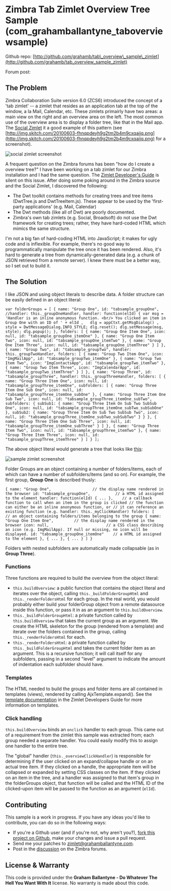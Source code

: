 # Zimbra Tab Zimlet Overview Tree Sample (com\_grahamballantyne\_taboverviewsample)

Github repo: [http://github.com/grahamb/tab\_overview\_sample\_zimlet](http://github.com/grahamb/tab_overview_sample_zimlet)

Forum post: []()

## The Problem

Zimbra Collaboration Suite version 6.0 (ZCS6) introduced the concept of a 'tab zimlet' -- a zimlet that resides as an application tab at the top of the window, a la Mail, Calendar, etc. These zimlets primairly have two areas: a main view on the right and an overview area on the left. The most common use of the overview area is to display a folder tree, like that in the Mail app. The [Social Zimlet](http://gallery.zimbra.com/type/zimlet/social-zimlet) it a good example of this pattern (see [http://img.skitch.com/20100603-fhnqpdeyh9g2tm2b4m9cxqaijq.png](http://img.skitch.com/20100603-fhnqpdeyh9g2tm2b4m9cxqaijq.png) for a screenshot).

![social zimlet screenshot](http://img.skitch.com/20100603-rdk7prae435cgqqwu4xy1r293r.png)

A frequent question on the Zimbra forums has been "how do I create a overview tree?" I have been working on a tab zimlet for our Zimbra installation and I had the same question. The [Zimlet Developer's Guide](http://wiki.zimbra.com/wiki/ZCS_6.0:Zimlet_Developers_Guide:Introduction) is silent on this issue. After doing some poking around in the Zimbra source and the Social Zimlet, I discovered the following:

* The Dwt toolkit contains methods for creating trees and tree items (DwtTree.js and DwtTreeItem.js). These appear to be used by the 'first-party applications' (e.g. Mail, Calendar)
* The Dwt methods (like all of Dwt) are poorly documented.
* Zimbra's own tab zimlets (e.g. Social, Broadsoft) do not use the Dwt framework for creating trees; rather, they have hard-coded HTML which mimics the same structure.

I'm not a big fan of hard-coding HTML into JavaScript; it makes for ugly code and is inflexible. For example, there's no good way to programmatically manipulate the tree once it has been rendered. Also, it's hard to generate a tree from dynamically-generated data (e.g. a chunk of JSON retrieved from a remote server). I knew there must be a better way, so I set out to build it.

## The Solution

I like JSON and using object literals to describe data. A folder structure can be easily defined in an object literal:

`var folderGroups = [
	{
		name: "Group One",
		id: "tabsample_groupOne",
		//handler: this._groupOneHandler,
		handler: function(elId) {
			var msg = 'Handler is an inline anonymous function. <br/> You clicked an item in Group One with an ID of ' + elId
			,	dlg = appCtxt.getMsgDialog()
			,	style = DwtMessageDialog.INFO_STYLE;
			dlg.reset();
			dlg.setMessage(msg, style);
			dlg.popup();
		},
		folders: [
			{
				name: "Group One Item One",
				icon: null,
				id: "tabsample_groupOne_itemOne"
			},
			{
				name: "Group One Item Two",
				icon: null,
				id: "tabsample_groupOne_itemTwo"
			},
			{
				name: "Group One Item Three",
				icon: null,
				id: "tabsample_groupOne_itemThree"
			}
		]
	},
	{
		name: "Group Two",
		id: "tabsample_groupTwo",
		handler: this._groupTwoHandler,
		folders: [
			{
				name: "Group Two Item One",
				icon: "ImgMailApp",
				id: "tabsample_groupTwo_itemOne"
			},
			{
				name: "Group Two Item Two",
				icon: "ImgContactsApp",
				id: "tabsample_groupTwo_itemTwo"
			},
			{
				name: "Group Two Item Three",
				icon: "ImgCalendarApp",
				id: "tabsample_groupTwo_itemThree"
			}
		]
	},
	{
		name: "Group Three",
		id: "tabsample_groupThree",
		handler: this._groupThreeHandler,
		folders: [
			{
				name: "Group Three Item One",
				icon: null,
				id: "tabsample_groupThree_itemOne",
				subfolders: [
					{
						name: "Group Three Item One Sub One",
						icon: null,
						id: "tabsample_groupThree_itemOne_subOne"
					},
					{
						name: "Group Three Item One Sub Two",
						icon: null,
						id: "tabsample_groupThree_itemOne_subTwo",
						subfolders: {
							subSub1: {
								name: "Group Three Item On Sub Two SubSub One",
								icon: null,
								id: "tabsample_groupThree_itemOne_subTwo_subSubOne"
							},
							subSub2: {
								name: "Group Three Item On Sub Two SubSub Two",
								icon: null,
								id: "tabsample_groupThree_itemOne_subTwo_subSubTwo"
							}
						}
					},
					{
						name: "Group Three Item One Sub Three",
						icon: null,
						id: "tabsample_groupThree_itemOne_subThree"
					}
				]
			},
			{
				name: "Group Three Item Two",
				icon: null,
				id: "tabsample_groupThree_itemTwo"
			},
			{
				name: "Group Three Item Three",
				icon: null,
				id: "tabsample_groupThree_itemThree"
			}
		]
	}
];`

The above object literal would generate a tree that looks like [this](http://img.skitch.com/20100603-nutb5b2c3625x5gdf9i3ccbqmp.png):

![sample zimlet screenshot](http://img.skitch.com/20100603-j7pg8xwjwr14i9xx5yppp6uejk.png)

Folder Groups are an object containing a number of folders/items, each of which can have a number of subfolders/items (and so on). For example, the first group, __Group One__ is described thusly: 

`{
	name: "Group One",					// the display name rendered in the browser
	id: "tabsample_groupOne",			// a HTML id assigned to the element
	handler: function(elId) { ... },	// a callback function to call when an item in the group is clicked
										// the function can either be an inline anonymous function, or
										// it can reference an existing function (e.g. handler: this._myClickHandler)
	folders: [							// an object containing folders/items belonging to the group
		{
			name: "Group One Item One",			// the display name rendered in the browser
			icon: null,							// a CSS class describing an icon (e.g. ImgMailApp). If null or missing, no icon will be displayed.
			id: "tabsample_groupOne_itemOne"	// a HTML id assigned to the element
		},
		{ ... },
		{ ... }
	]
}`

Folders with nested subfolders are automatically made collapsable (as in __Group Three__).

### Functions

Three functions are required to build the overview from the object literal:

* `this.buildOverview`: a public function that contains the object literal and iterates over the object, calling `this._buildFolderGroupHtml` and `this._renderFoldersHtml` for each group. In the real world, you would probably either build your folderGroup object from a remote datasource inside this function, or pass it in as an argument to `this.buildOverview`.
* `this._buildFolderGroupHtml`: a private function called by `this.buildOverview` that takes the current group as an argument. We create the HTML skeleton for the group (rendered from a template) and iterate over the folders contained in the group, calling `this._renderFoldersHtml` for each.
* `this._renderFoldersHtml`: a private function called by `this._buildFolderGroupHtml` and takes the current folder item as an argument. This is a recursive function; it will call itself for any subfolders, passing in a second "level" argument to indicate the amount of indentation each subfolder should have.

### Templates

The HTML needed to build the groups and folder items are all contained in templates (views), rendered by calling AjxTemplate.expand(). See the [template documentation](http://wiki.zimbra.com/wiki/ZCS_6.0:Zimlet_Developers_Guide:Templates) in the Zimlet Developers Guide for more information on templates.

### Click handling
`this.buildOverview` binds an `onclick` handler to each group. This came out of a requirement from the zimlet this sample was extracted from; each group needed a separate handler. You could easily modify this to assign one handler to the entire tree.

The "global" handler (`this._overviewClickHandler`) is responsible for determining if the user clicked on an expand/collapse handle or on an actual tree item. If they clicked on a handle, the appropriate item will be collapsed or expanded by setting CSS classes on the item. If they clicked on an item in the tree, and a handler was assigned to that item's group in the folderGroups object, that function will be called and the HTML ID of the clicked-upon item will be passed to the function as an argument (`elId`). 

## Contributing

This sample is a work in progress. If you have any ideas you'd like to contribute, you can do so in the following ways:

* If you're a Github user (and if you're not, why aren't you?), [fork this project on Github](http://github.com/grahamb/tab_overview_sample_zimlet), make your changes and issue a pull request.
* Send me your patches to [zimlet@grahamballantyne.com](mailto:zimlet@grahamballantyne.com).
* Post in the [discussion]() on the Zimbra forums.

## License & Warranty

This code is provided under the __Graham Ballantyne - Do Whatever The Hell You Want With It__ license. No warranty is made about this code.